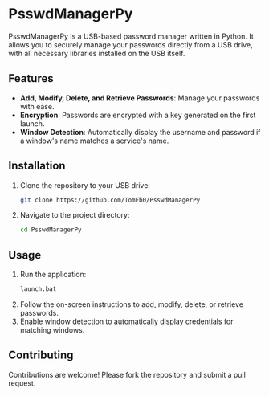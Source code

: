 # PsswdManagerPy

PsswdManagerPy is a USB-based password manager written in Python. It allows you to securely manage your passwords directly from a USB drive, with all necessary libraries installed on the USB itself.

## Features

- **Add, Modify, Delete, and Retrieve Passwords**: Manage your passwords with ease.
- **Encryption**: Passwords are encrypted with a key generated on the first launch.
- **Window Detection**: Automatically display the username and password if a window's name matches a service's name.

## Installation

1. Clone the repository to your USB drive:
    ```bash
    git clone https://github.com/TomEb0/PsswdManagerPy
    ```
2. Navigate to the project directory:
    ```bash
    cd PsswdManagerPy
    ```
## Usage

1. Run the application:
    ```bash
    launch.bat
    ```
2. Follow the on-screen instructions to add, modify, delete, or retrieve passwords.
3. Enable window detection to automatically display credentials for matching windows.

## Contributing

Contributions are welcome! Please fork the repository and submit a pull request.

